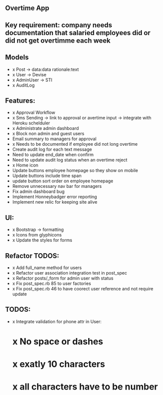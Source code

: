 ## Overtime App

## Key requirement: company needs documentation that salaried employees did or did not get overtimme each week

## Models

- x Post -> data:data rationale:text
- x User -> Devise
- x AdminUser -> STI
- x AuditLog

## Features:

- x Approval Workflow
- x Sms Sending -> link to approval or avertime input -> integrate with Heroku schelduler
- x Administrate admin dashboard
- x Block non admin and guest users
-  Email summary to managers for approval
- x Needs to be documented if employee did not long overtime
- Create audit log for each text message
- Need to update end_date when confirm
- Need to update audit log status when an overtime reject
- x Home icon
- Update buttons employee homepage so they show on mobile
- Update buttons include time span
- update button sort order on employee homepage
- Remove unnecessary nav bar for managers
- Fix admin dashboard bug
- Implement Honneybadger error reporting 
- Implement new relic for keeping site alive
## UI:

- x Bootstrap -> formatting
- x Icons from glyphicons
- x Update the styles for forms

## Refactor TODOS:
- x Add full_name method for users
- x Refactor user association integration test in post_spec
- x Refactor posts/_form for admin user with status
- x Fix post_spec.rb 85  to user factories
- x Fix post_spec.rb 46  to have coorect user reference and not require update

## TODOS:
- x Integrate validation for phone attr in User:
	# x No space or dashes
	# x exatly 10 characters
	# x all characters have to be number